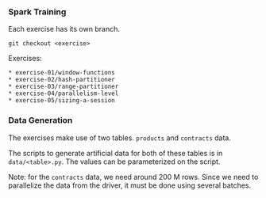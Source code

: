 ### Spark Training

Each exercise has its own branch.

```
git checkout <exercise>
```

Exercises:

```
* exercise-01/window-functions
* exercise-02/hash-partitioner
* exercise-03/range-partitioner
* exercise-04/parallelism-level
* exercise-05/sizing-a-session
```

### Data Generation

The exercises make use of two tables. `products` and `contracts` data.

The scripts to generate artificial data for both of these tables is in `data/<table>.py`.
The values can be parameterized on the script.

Note: for the `contracts` data, we need around 200 M rows. Since we need to parallelize the data from the driver,
it must be done using several batches.
